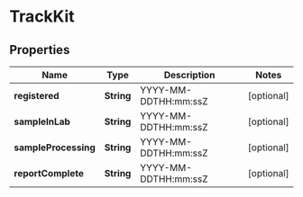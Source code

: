 
# TrackKit

## Properties
Name | Type | Description | Notes
------------ | ------------- | ------------- | -------------
**registered** | **String** | YYYY-MM-DDTHH:mm:ssZ |  [optional]
**sampleInLab** | **String** | YYYY-MM-DDTHH:mm:ssZ |  [optional]
**sampleProcessing** | **String** | YYYY-MM-DDTHH:mm:ssZ |  [optional]
**reportComplete** | **String** | YYYY-MM-DDTHH:mm:ssZ |  [optional]



